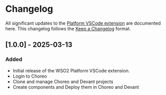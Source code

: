 # Changelog

All significant updates to the [Platform VSCode extension](https://marketplace.visualstudio.com/items?itemName=WSO2.choreo) are documented here. This changelog follows the [Keep a Changelog](https://keepachangelog.com/en/1.0.0/) format.

## [1.0.0] - 2025-03-13

### Added
- Initial release of the WSO2 Platform VSCode extension.
- Login to Choreo
- Clone and manage Choreo and Devant projects
- Create components and Deploy them in Choreo and Devant
